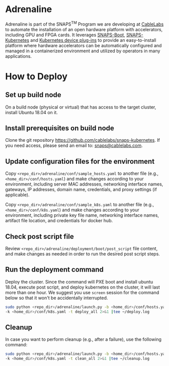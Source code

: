 # Adrenaline

Adrenaline is part of the SNAPS<sup>TM</sup> Program we are developing at
[CableLabs](http://cablelabs.com/) to automate the installation of an open 
hardware platform with accelerators, including GPU and FPGA cards. It leverages
[SNAPS-Boot](https://github.com/cablelabs/snaps-boot),
[SNAPS-Kubernetes](https://github.com/cablelabs/snaps-kubernetes) and
[Kubernetes device plug-ins](https://kubernetes.io/docs/concepts/extend-kubernetes/compute-storage-net/device-plugins/)
to provide an easy-to-install platform where hardware accelerators can be
automatically configured and managed in a containerized environment and 
utilized by operators in many applications. 

# How to Deploy
## Set up build node
On a build node (physical or virtual) that has access to the target cluster, 
install Ubuntu 18.04 on it.

## Install prerequisites on build node
Clone the git repository https://github.com/cablelabs/snaps-kubernetes. If you
need access, please send an email to: 
[snaps@cablelabs.com](mailto:snaps@cablelabs.com).

## Update configuration files for the environment
Copy <code><repo_dir>/adrenaline/conf/sample_hosts.yaml</code> to another file
(e.g., <code><home_dir>/conf/hosts.yaml</code>) and make changes according to
your environment, including server MAC addresses, networking interface names,
gateways, IP addresses, domain name, credentials, and proxy settings (if 
applicable).

Copy <code><repo_dir>/adrenaline/conf/sample_k8s.yaml</code> to another file
(e.g., <code><home_dir>/conf/k8s.yaml</code>) and make changes according to
your environment, including private key file name, networking interface names,
artifact file location, and credentials for docker hub.

## Check post script file
Review <code><repo_dir>/adrenaline/deployment/boot/post_script</code> file
content, and make changes as needed in order to run the desired post script
steps.

## Run the deployment command
Deploy the cluster. Since the command will PXE boot and install ubuntu 18.04, 
execute post script, and deploy kubernetes on the cluster, it will last more 
than one hour. We suggest you use <code>screen</code> session for the command
below so that it won't be accidentally interrupted.
```bash
sudo python <repo_dir>/adrenaline/launch.py -b <home_dir>/conf/hosts.yaml \
-k <home_dir>/conf/k8s.yaml -t deploy_all 2>&1 |tee ~/deploy.log
```
## Cleanup
In case you want to perform cleanup (e.g., after a failure), use the following 
command:
```bash
sudo python <repo_dir>/adrenaline/launch.py -b <home_dir>/conf/hosts.yaml \
-k <home_dir>/conf/k8s.yaml -t clean_all 2>&1 |tee ~/cleanup.log
```